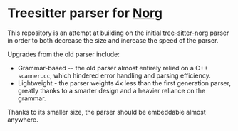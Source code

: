 # Treesitter parser for [Norg](https://github.com/nvim-neorg/norg-specs)

This repository is an attempt at building on the initial [tree-sitter-norg](https://github.com/nvim-neorg/tree-sitter-norg)
parser in order to both decrease the size and increase the speed of the parser.

Upgrades from the old parser include:
- Grammar-based -- the old parser almost entirely relied on a C++ `scanner.cc`,
  which hindered error handling and parsing efficiency.
- Lightweight - the parser weights 4x less than the first generation parser,
  greatly thanks to a smarter design and a heavier reliance on the grammar.

Thanks to its smaller size, the parser should be embeddable almost anywhere.

